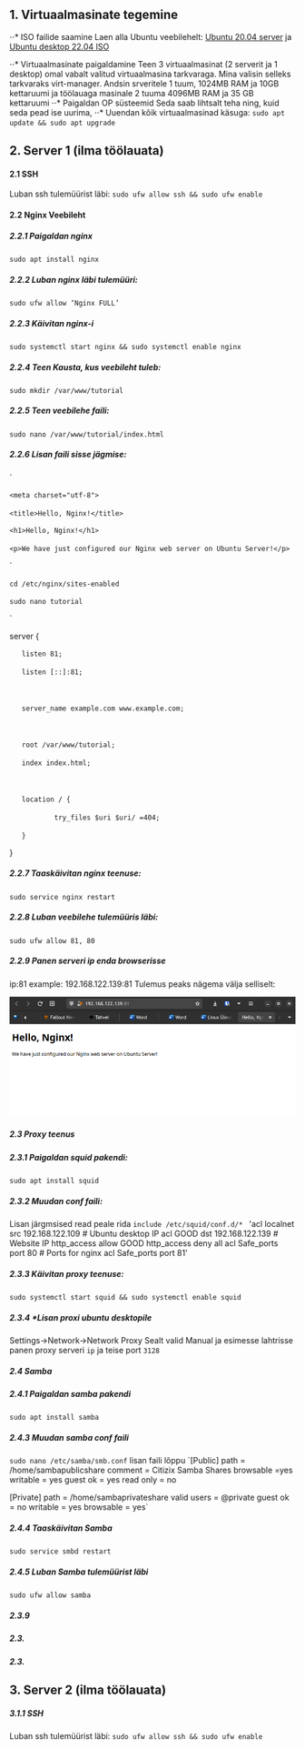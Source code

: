 ##    1. Virtuaalmasinate tegemine
⋅⋅* ISO failide saamine
Laen alla Ubuntu veebilehelt:
[Ubuntu 20.04 server](https://ubuntu.com/download/server)
 ja 
[Ubuntu desktop 22.04 ISO](https://ubuntu.com/download/desktop/thank-you?version=22.04.1&architecture=amd64)

⋅⋅* Virtuaalmasinate paigaldamine
Teen 3 virtuaalmasinat (2 serverit ja 1 desktop) omal vabalt valitud virtuaalmasina tarkvaraga.
Mina valisin selleks tarkvaraks virt-manager.
Andsin srveritele 1 tuum, 1024MB RAM ja 10GB kettaruumi ja
töölauaga masinale 2 tuuma 4096MB RAM ja 35 GB kettaruumi
⋅⋅* Paigaldan OP süsteemid
Seda saab lihtsalt teha ning, kuid seda pead ise uurima,
⋅⋅* Uuendan kõik virtuaalmasinad käsuga:
`sudo apt update && sudo apt upgrade`

##    2. Server 1 (ilma töölauata)
####    2.1 SSH
Luban ssh tulemüürist läbi:
`sudo ufw allow ssh && sudo ufw enable`
####    2.2 Nginx Veebileht
#####    2.2.1 Paigaldan nginx
`sudo apt install nginx`
#####    2.2.2 Luban nginx läbi tulemüüri:
`sudo ufw allow ‘Nginx FULL’`
#####    2.2.3 Käivitan nginx-i
`sudo systemctl start nginx && sudo systemctl enable nginx`
#####    2.2.4 Teen Kausta, kus veebileht tuleb:
`sudo mkdir /var/www/tutorial`
#####    2.2.5 Teen veebilehe faili:
`sudo nano /var/www/tutorial/index.html` 
#####    2.2.6 Lisan faili sisse jägmise:

`

<!doctype html> 

<html> 

<head> 

    <meta charset="utf-8"> 

    <title>Hello, Nginx!</title> 

</head> 

<body> 

    <h1>Hello, Nginx!</h1> 

    <p>We have just configured our Nginx web server on Ubuntu Server!</p> 

</body> 

</html> 


`
  

`cd /etc/nginx/sites-enabled` 

`sudo nano tutorial`


`


server { 

       listen 81; 

       listen [::]:81; 

  

       server_name example.com www.example.com; 

  

       root /var/www/tutorial; 

       index index.html; 

  

       location / { 

               try_files $uri $uri/ =404; 

       } 

}




#####    2.2.7 Taaskäivitan nginx teenuse:
`sudo service nginx restart `
#####    2.2.8 Luban veebilehe tulemüüris läbi:
`sudo ufw allow 81, 80`
#####    2.2.9 Panen serveri ip enda browserisse
ip:81
example: 192.168.122.139:81
Tulemus peaks nägema välja selliselt:

![Picture](./screenshots/nginx.png)


#####    2.3 Proxy teenus 
#####    2.3.1 Paigaldan squid pakendi: 
`sudo apt install squid`
#####    2.3.2 Muudan conf faili:
Lisan järgmsised read peale rida `include /etc/squid/conf.d/* `
'acl localnet src 192.168.122.109  # Ubuntu desktop IP 
acl GOOD dst 192.168.122.139 # Website IP 
http_access allow GOOD 
http_access deny all 
acl Safe_ports port 80 # Ports for nginx 
acl Safe_ports port 81'
#####    2.3.3 Käivitan proxy teenuse:
`sudo systemctl start squid && sudo systemctl enable squid `
#####    2.3.4 *Lisan proxi ubuntu desktopile
Settings->Network->Network Proxy
Sealt valid Manual ja esimesse lahtrisse panen proxy serveri `ip` ja teise port `3128`
#####    2.4 Samba
#####    2.4.1 Paigaldan samba pakendi
`sudo apt install samba`




#####    2.4.3 Muudan samba conf faili
`sudo nano /etc/samba/smb.conf`
lisan faili lõppu
`[Public]
    path = /home/sambapublicshare
    comment = Citizix Samba Shares
    browsable =yes
    writable = yes
    guest ok = yes
    read only = no

[Private]
    path = /home/sambaprivateshare
    valid users = @private
    guest ok = no
    writable = yes
    browsable = yes`
#####    2.4.4 Taaskäivitan Samba
`sudo service smbd restart`
#####    2.4.5 Luban Samba tulemüürist läbi
`sudo ufw allow samba`
#####    2.3.9
#####    2.3.
#####    2.3.

##    3. Server 2 (ilma töölauata)
#####    3.1.1 SSH
Luban ssh tulemüürist läbi:
`sudo ufw allow ssh && sudo ufw enable`
